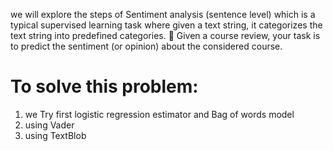 we will explore the steps of Sentiment analysis (sentence level) which is
a typical supervised learning task where given a text string, it categorizes the text string into
predefined categories.
 Given a course review, your task is to predict the sentiment (or opinion) about the
considered course.

# To solve this problem:

   1.  we Try first logistic regression estimator and Bag of words model
   2.  using Vader
   3.  using TextBlob
      
